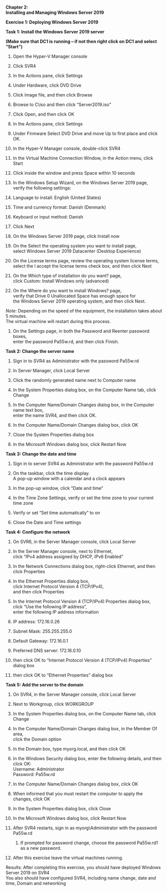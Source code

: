 **Chapter 2:**  
**Installing and Managing Windows Server 2019**

**Exercise 1: Deploying Windows Server 2019**

**Task 1: Install the Windows Server 2019 server**

**(Make sure that DC1 is running – if not then right click on DC1 and select
“Start”)**

1.  Open the Hyper-V Manager console

2.  Click SVR4

3.  In the Actions pane, click Settings

4.  Under Hardware, click DVD Drive

5.  Click Image file, and then click Browse

6.  Browse to C\\iso and then click “Server2019.iso”

7.  Click Open, and then click OK

8.  In the Actions pane, click Settings

9.  Under Firmware Select DVD Drive and move Up to first place and click OK.

10. In the Hyper-V Manager console, double-click SVR4

11. In the Virtual Machine Connection Window, in the Action menu, click Start

12. Click inside the window and press Space within 10 seconds

13. In the Windows Setup Wizard, on the Windows Server 2019 page,  
    verify the following settings:

14. Language to install: English (United States)

15. Time and currency format: Danish (Denmark)

16. Keyboard or input method: Danish

17. Click Next

18. On the Windows Server 2019 page, click Install now

19. On the Select the operating system you want to install page,  
    select Windows Server 2019 Datacenter (Desktop Experience)

20. On the License terms page, review the operating system license terms,  
    select the l accept the license terms check box, and then click Next

21. On the Which type of installation do you want? page,  
    click Custom: Install Windows only (advanced)

22. On the Where do you want to install Windows? page,  
    verify that Drive 0 Unallocated Space has enough space for  
    the Windows Server 2019 operating system, and then click Next.

*Note:* Depending on the speed of the equipment, the installation takes about 5
minutes.  
The virtual machine will restart during this process.

1.  On the Settings page, in both the Password and Reenter password boxes,  
    enter the password Pa55w.rd, and then click Finish.

**Task 2: Change the server name**

1.  Sign in to SVR4 as Administrator with the password Pa55w.rd

2.  In Server Manager, click Local Server

3.  Click the randomly generated name next to Computer name

4.  In the System Properties dialog box, on the Computer Name tab, click Change

5.  In the Computer Name/Domain Changes dialog box, in the Computer name text
    box,  
    enter the name SVR4, and then click OK.

6.  In the Computer Name/Domain Changes dialog box, click OK

7.  Close the System Properties dialog box

8.  In the Microsoft Windows dialog box, click Restart Now

**Task 3: Change the date and time**

1.  Sign in to server SVR4 as Administrator with the password Pa55w.rd

2.  On the taskbar, click the time display.  
    A pop-up window with a calendar and a clock appears

3.  In the pop-up window, click “Date and time”

4.  In the Time Zone Settings, verify or set the time zone to your current time
    zone

5.  Verify or set “Set time automatically” to on

6.  Close the Date and Time settings

**Task 4: Configure the network**

1.  On SVR6, in the Server Manager console, click Local Server

2.  In the Server Manager console, next to Ethernet,  
    click “IPv4 address assigned by DHCP, IPv6 Enabled”

3.  In the Network Connections dialog box, right-click Ethernet, and then click
    Properties

4.  In the Ethernet Properties dialog box,  
    click Internet Protocol Version 4 (TCP/IPv4),  
    and then click Properties

5.  In the Internet Protocol Version 4 (TCP/IPv4) Properties dialog box,  
    click “Use the following IP address”,  
    enter the following IP address information

6.  IP address: 172.16.0.26

7.  Subnet Mask: 255.255.255.0

8.  Default Gateway: 172.16.0.1

9.  Preferred DNS server: 172.16.0.10

10. then click OK to “Internet Protocol Version 4 (TCP/IPv4) Properties” dialog
    box

11. then click OK to “Ethernet Properties” dialog box

**Task 5: Add the server to the domain**

1.  On SVR4, in the Server Manager console, click Local Server

2.  Next to Workgroup, click WORKGROUP

3.  In the System Properties dialog box, on the Computer Name tab, click Change

4.  In the Computer Name/Domain Changes dialog box, in the Member Of area,  
    click the Domain option

5.  In the Domain box, type myorg.local, and then click OK

6.  In the Windows Security dialog box, enter the following details, and then
    click OK:  
    Username: Administrator  
    Password: Pa55w.rd

7.  In the Computer Name/Domain Changes dialog box, click OK

8.  When informed that you must restart the computer to apply the changes, click
    OK

9.  In the System Properties dialog box, click Close

10. In the Microsoft Windows dialog box, click Restart Now

11. After SVR4 restarts, sign in as myorg\\Administrator with the password
    Pa55w.rd

    1.  If prompted for password change, choose the password Pa55w.rd1 as a new
        password.

12. After this exercise leave the virtual machines running.

Results: After completing this exercise, you should have deployed Windows Server
2019 on SVR4  
You also should have configured SVR4, including name change, date and time,
Domain and networking
